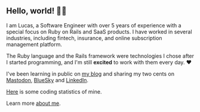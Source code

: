 ## Hello, world! 👋🏻

I am Lucas, a Software Engineer with over 5 years of experience with a special focus on Ruby on Rails and SaaS products. I have worked in several industries, including fintech, insurance, and online subscription management platform. 

The Ruby language and the Rails framework were technologies I chose after I started programming, and I'm still **excited** to work with them every day. ❤️

I've been learning in public on <a href="https://jaggies-weekly.netlify.app/">my blog</a> and sharing my two cents on <a href="https://ruby.social/@jaggiesweekly">Mastodon</a>, <a href="https://bsky.app/profile/jaggiesweekly.bsky.social‬">BlueSky</a> and <a href="https://www.linkedin.com/in/lsfernandes92">LinkedIn</a>.

<a href="https://wakatime.com/@lsfernandes92">Here</a> is some coding statistics of mine.

Learn more <a href="https://jaggies-weekly.netlify.app/about/">about me</a>.
